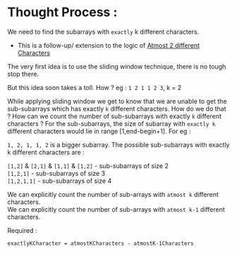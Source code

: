 # Thought Process : 

We need to find the subarrays with `exactly` k different characters.

* This is a follow-up/ extension to the logic of [Atmost 2 different Characters](https://leetcode.com/problems/longest-substring-with-at-most-two-distinct-characters/)

The very first idea is to use the sliding window technique, there is no tough stop there.

But this idea soon takes a toll. How ?
eg : `1 2 1 1 2 3`, k = 2

While applying sliding window we get to know that we are unable to get the 
sub-subarrays which has exactly `k` different characters. How do we do that ? How
can we count the number of sub-subarrays with exactly `k` different characters ?
For the sub-subarrays, the size of subarray with `exactly k` different characters would lie in range [1,end-begin+1]. 
For eg : 

`1, 2, 1, 1, 2` is a bigger subarray. 
The possible sub-subarrays with exactly k different characters are : 

`[1,2]` &  `[2,1]` &  `[1,1]`  &  `[1,2]` - sub-subarrays of size 2 <br>
`[1,2,1]` - sub-subarrays of size 3 <br>
`[1,2,1,1]` - sub-subarrays of size 4

We can explicitly count the number of sub-arrays with `atmost k` different characters. <br>
We can explicitly count the number of sub-arrays with `atmost k-1` different characters.

Required : 

`exactlyKCharacter = atmostKCharacters - atmostK-1Characters`
